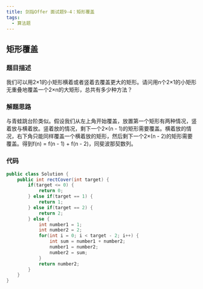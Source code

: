 ```yaml
---
title: 剑指Offer 面试题9-4：矩形覆盖
tags: 
  - 算法题
---
```


## 矩形覆盖

### 题目描述

我们可以用2×1的小矩形横着或者竖着去覆盖更大的矩形。请问用n个2×1的小矩形无重叠地覆盖一个2×n的大矩形，总共有多少种方法？

<!--more-->

### 解题思路

与青蛙跳台阶类似。假设我们从左上角开始覆盖，放置第一个矩形有两种情况，竖着放与横着放。竖着放的情况，剩下一个2×(n - 1)的矩形需要覆盖。横着放的情况，右下角只能同样覆盖一个横着放的矩形，然后剩下一个2×(n - 2)的矩形需要覆盖。得到f(n) = f(n - 1) + f(n - 2)，同斐波那契数列。

### 代码

```java
public class Solution {
    public int rectCover(int target) {
        if(target <= 0) {
            return 0;
        } else if(target == 1) {
            return 1;
        } else if(target == 2) {
            return 2;
        } else {
            int number1 = 1;
            int number2 = 2;
            for(int i = 0; i < target - 2; i++) {
                int sum = number1 + number2;
                number1 = number2;
                number2 = sum;
            }
            return number2;
        }
    }
}
```

